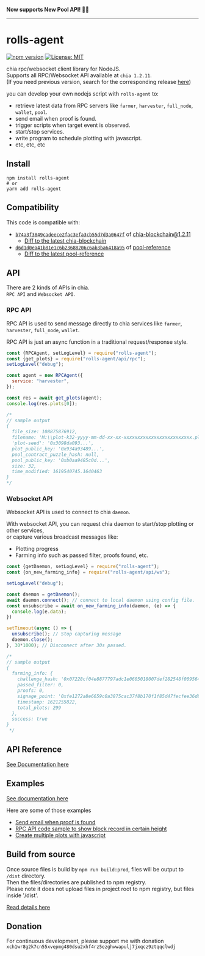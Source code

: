 **Now supports New Pool API! :tada::tada:**

---

# rolls-agent
[![npm version](https://badge.fury.io/js/rolls-agent.svg)](https://badge.fury.io/js/rolls-agent) [![License: MIT](https://img.shields.io/badge/License-MIT-yellow.svg)](https://opensource.org/licenses/MIT)

chia rpc/websocket client library for NodeJS.  
Supports all RPC/Websocket API available at `chia 1.2.11`.  
\(If you need previous version, search for the corresponding release [here](https://github.com/Chia-Mine/rolls-agent/releases)\)

you can develop your own nodejs script with `rolls-agent` to:
- retrieve latest data from RPC servers like `farmer`, `harvester`, `full_node`, `wallet`, `pool`.
- send email when proof is found.
- trigger scripts when target event is observed.
- start/stop services.
- write program to schedule plotting with javascript.
- etc, etc, etc

## Install
```
npm install rolls-agent
# or
yarn add rolls-agent
```

## Compatibility
This code is compatible with:  
- [`b74a3f3849cadeece2fac3efa3cb55d7d3a0647f`](https://github.com/Chia-Network/chia-blockchain/tree/b74a3f3849cadeece2fac3efa3cb55d7d3a0647f) of [chia-blockchain@1.2.11](https://github.com/Chia-Network/chia-blockchain)  
  - [Diff to the latest chia-blockchain](https://github.com/Chia-Network/chia-blockchain/compare/b74a3f3849cadeece2fac3efa3cb55d7d3a0647f...main)
- [`d6d1d0ea41b81e1c6b23688206c6ab3ba6418a95`](https://github.com/Chia-Network/pool-reference/tree/d6d1d0ea41b81e1c6b23688206c6ab3ba6418a95) of [pool-reference](https://github.com/Chia-Network/pool-reference)  
  - [Diff to the latest pool-reference](https://github.com/Chia-Network/pool-reference/compare/d6d1d0ea41b81e1c6b23688206c6ab3ba6418a95...main)

## API
There are 2 kinds of APIs in chia.  
`RPC API` and `Websocket API`.

### RPC API
RPC API is used to send message directly to chia services like `farmer`, `harvester`, `full_node`, `wallet`.

RPC API is just an async function in a traditional request/response style.

```js
const {RPCAgent, setLogLevel} = require("rolls-agent");
const {get_plots} = require("rolls-agent/api/rpc");
setLogLevel("debug");

const agent = new RPCAgent({
  service: "harvester",
});

const res = await get_plots(agent);
console.log(res.plots[0]);

/*
// sample output
{
  file_size: 108875876912,
  filename: 'M:\\plot-k32-yyyy-mm-dd-xx-xx-xxxxxxxxxxxxxxxxxxxxxxxxx.plot',
  'plot-seed': '0x3098da093...',
  plot_public_key: '0x934a93489...',
  pool_contract_puzzle_hash: null,
  pool_public_key: '0xb0aa9485c0d...',
  size: 32,
  time_modified: 1619540745.1640463
}
*/
```

### Websocket API
Websocket API is used to connect to chia `daemon`.

With websocket API, you can request chia daemon to start/stop plotting or other services,  
or capture various broadcast messages like:
- Plotting progress
- Farming info such as passed filter, proofs found, etc.

```js
const {getDaemon, setLogLevel} = require("rolls-agent");
const {on_new_farming_info} = require("rolls-agent/api/ws");

setLogLevel("debug");

const daemon = getDaemon();
await daemon.connect(); // connect to local daemon using config file.
const unsubscribe = await on_new_farming_info(daemon, (e) => {
  console.log(e.data);
})

setTimeout(async () => {
  unsubscribe(); // Stop capturing message
  daemon.close();
}, 30*1000); // Disconnect after 30s passed.

/*
// sample output
{
  farming_info: {
    challenge_hash: '0x07228cf04e8877797adc1e0605018007def282548f009564b00286886e23e88b',
    passed_filter: 0,
    proofs: 0,
    signage_point: '0xfe1272a8e6659c0a3875cac37f8b170f1f85d47fecfee36d825dfae0b2a73a31',
    timestamp: 1621255822,
    total_plots: 299
  },
  success: true
}
 */
```

## API Reference
[See Documentation here](https://github.com/Chia-Mine/rolls-agent/blob/main/src/api/README.md)

## Examples
[See documentation here](https://github.com/Chia-Mine/rolls-agent/blob/main/example)

Here are some of those examples
- [Send email when proof is found](https://github.com/Chia-Mine/rolls-agent/blob/main/example/send_email_when_proof_is_found)
- [RPC API code sample to show block record in certain height](https://github.com/Chia-Mine/rolls-agent/blob/main/example/get_block_by_height)
- [Create multiple plots with javascript](https://github.com/Chia-Mine/rolls-agent/blob/main/example/create_plots)

## Build from source
Once source files is build by `npm run build:prod`, files will be output to `/dist` directory.  
Then the files/directories are published to npm registry.  
Please note it does not upload files in project root to npm registry, but files inside '/dist'.

[Read details here](https://github.com/Chia-Mine/rolls-agent/blob/main/BUILD.md)

## Donation
For continuous development, please support me with donation
`xch1wr8g2k7cn55xvepmg480dsu2xhf4rz5ezghwwapulj7jxqcz9ztqqclwdj`
